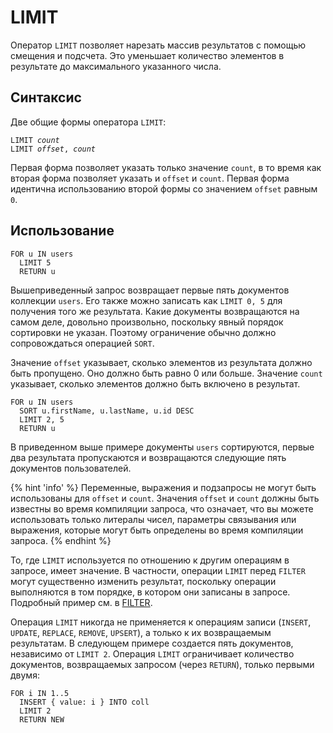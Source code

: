 # LIMIT

Оператор `LIMIT` позволяет нарезать массив результатов с помощью смещения и подсчета. Это уменьшает количество элементов в результате до максимального указанного числа.

## Синтаксис

Две общие формы оператора `LIMIT`:

<pre><code>LIMIT <em>count</em>
LIMIT <em>offset</em>, <em>count</em></code></pre>

Первая форма позволяет указать только значение `count`, в то время как вторая форма позволяет указать и `offset` и `count`. Первая форма идентична использованию второй формы со значением `offset` равным `0`.

## Использование

<!-- 0001.part.md -->

```aql
FOR u IN users
  LIMIT 5
  RETURN u
```

<!-- 0002.part.md -->

Вышеприведенный запрос возвращает первые пять документов коллекции `users`. Его также можно записать как `LIMIT 0, 5` для получения того же результата. Какие документы возвращаются на самом деле, довольно произвольно, поскольку явный порядок сортировки не указан. Поэтому ограничение обычно должно сопровождаться операцией `SORT`.

Значение `offset` указывает, сколько элементов из результата должно быть пропущено. Оно должно быть равно 0 или больше. Значение `count` указывает, сколько элементов должно быть включено в результат.

<!-- 0003.part.md -->

```aql
FOR u IN users
  SORT u.firstName, u.lastName, u.id DESC
  LIMIT 2, 5
  RETURN u
```

<!-- 0004.part.md -->

В приведенном выше примере документы `users` сортируются, первые два результата пропускаются и возвращаются следующие пять документов пользователей.

{% hint 'info' %} Переменные, выражения и подзапросы не могут быть использованы для `offset` и `count`. Значения `offset` и `count` должны быть известны во время компиляции запроса, что означает, что вы можете использовать только литералы чисел, параметры связывания или выражения, которые могут быть определены во время компиляции запроса. {% endhint %}

То, где `LIMIT` используется по отношению к другим операциям в запросе, имеет значение. В частности, операции `LIMIT` перед `FILTER` могут существенно изменить результат, поскольку операции выполняются в том порядке, в котором они записаны в запросе. Подробный пример см. в [FILTER](../operations/filter.md).

Операция `LIMIT` никогда не применяется к операциям записи (`INSERT`, `UPDATE`, `REPLACE`, `REMOVE`, `UPSERT`), а только к их возвращаемым результатам. В следующем примере создается пять документов, независимо от `LIMIT 2`. Операция `LIMIT` ограничивает количество документов, возвращаемых запросом (через `RETURN`), только первыми двумя:

<!-- 0005.part.md -->

```aql
FOR i IN 1..5
  INSERT { value: i } INTO coll
  LIMIT 2
  RETURN NEW
```

<!-- 0006.part.md -->

<!-- 0007.part.md -->

